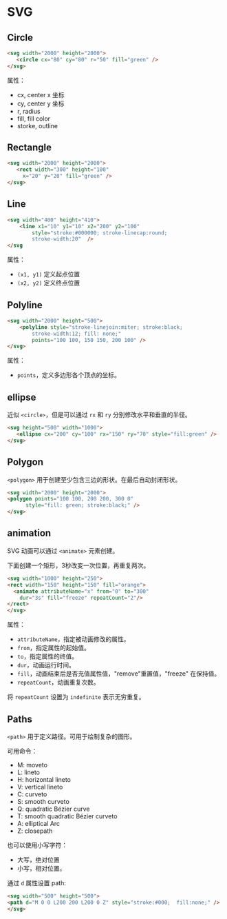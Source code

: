 # SVG

## Circle

```html
<svg width="2000" height="2000">
   <circle cx="80" cy="80" r="50" fill="green" />
</svg>
```

属性：

- cx, center x 坐标
- cy, center y 坐标
- r, radius
- fill, fill color
- storke, outline

## Rectangle

```html
<svg width="2000" height="2000">
   <rect width="300" height="100"
     x="20" y="20" fill="green" />
</svg>
```

## Line

```html
<svg width="400" height="410">
    <line x1="10" y1="10" x2="200" y2="100"
        style="stroke:#000000; stroke-linecap:round;
        stroke-width:20"  />
</svg
```

属性：

- `(x1, y1)` 定义起点位置
- `(x2, y2)` 定义终点位置

## Polyline

```html
<svg width="2000" height="500">
    <polyline style="stroke-linejoin:miter; stroke:black;
        stroke-width:12; fill: none;"
        points="100 100, 150 150, 200 100" />
</svg>
```

属性：

- `points`，定义多边形各个顶点的坐标。

## ellipse

近似 `<circle>`，但是可以通过 `rx` 和 `ry` 分别修改水平和垂直的半径。

```html
<svg height="500" width="1000">
   <ellipse cx="200" cy="100" rx="150" ry="70" style="fill:green" />
</svg>
```

## Polygon

`<polygon>` 用于创建至少包含三边的形状。在最后自动封闭形状。

```html
<svg width="2000" height="2000">
<polygon points="100 100, 200 200, 300 0"
      style="fill: green; stroke:black;" />
</svg>
```

## animation

SVG 动画可以通过 `<animate>` 元素创建。

下面创建一个矩形，3秒改变一次位置，再重复两次。

```html
<svg width="1000" height="250">
<rect width="150" height="150" fill="orange">
  <animate attributeName="x" from="0" to="300"
    dur="3s" fill="freeze" repeatCount="2"/>
</rect>
</svg>
```

属性：

- `attributeName`，指定被动画修改的属性。
- `from`，指定属性的起始值。
- `to`，指定属性的终值。
- `dur`，动画运行时间。
- `fill`，动画结束后是否充值属性值，"remove"重置值，"freeze" 在保持值。
- `repeatCount`，动画重复次数。

将 `repeatCount` 设置为 `indefinite` 表示无穷重复。

## Paths

`<path>` 用于定义路径。可用于绘制复杂的图形。

可用命令：

- M: moveto
- L: lineto
- H: horizontal lineto
- V: vertical lineto
- C: curveto
- S: smooth curveto
- Q: quadratic Bézier curve
- T: smooth quadratic Bézier curveto
- A: elliptical Arc
- Z: closepath

也可以使用小写字符：

- 大写，绝对位置
- 小写，相对位置。

通过 `d` 属性设置 path:

```html
<svg width="500" height="500">
<path d="M 0 0 L200 200 L200 0 Z" style="stroke:#000;  fill:none;" />
</svg>
```

